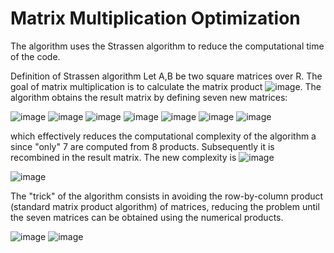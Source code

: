 # Matrix Multiplication Optimization
 The algorithm uses the Strassen algorithm to reduce the computational time of the code.

Definition of Strassen algorithm
Let A,B be two square matrices over R. The goal of matrix multiplication is to calculate the matrix product ![image](https://github.com/ilanitb16/fast_matrix_multiplication/assets/97344492/660bfb7e-abd8-4b88-bba0-d6540c54069f). The algorithm obtains the result matrix by defining seven new matrices:


![image](https://github.com/ilanitb16/fast_matrix_multiplication/assets/97344492/1fa964b8-6c3f-4805-a176-a26b797b1abc)
![image](https://github.com/ilanitb16/fast_matrix_multiplication/assets/97344492/08685517-9237-45fa-ae4e-244a9b9951b6)
![image](https://github.com/ilanitb16/fast_matrix_multiplication/assets/97344492/1f2e9d4c-d6fd-497e-a50c-b117cd54872e)
![image](https://github.com/ilanitb16/fast_matrix_multiplication/assets/97344492/d3ed9ace-def7-4dd3-b607-d88f85c413af)
![image](https://github.com/ilanitb16/fast_matrix_multiplication/assets/97344492/7765758d-c93d-4e6b-a15b-b52e5da1b6f8)
![image](https://github.com/ilanitb16/fast_matrix_multiplication/assets/97344492/b2ebf91c-90cc-4dd3-a699-4613a3870b75)
![image](https://github.com/ilanitb16/fast_matrix_multiplication/assets/97344492/d3bc61dd-3141-43ff-8a5e-a66e0fe9211c)

which effectively reduces the computational complexity of the algorithm a since "only" 7 are computed from 8 products.
 Subsequently it is recombined in the result matrix. The new complexity is ![image](https://github.com/ilanitb16/fast_matrix_multiplication/assets/97344492/90c9a7b3-f71f-4e7e-b55c-3f5562b220cc)

![image](https://github.com/ilanitb16/fast_matrix_multiplication/assets/97344492/af3085e3-7caa-4e28-a267-e0f228230385)

The "trick" of the algorithm consists in avoiding the row-by-column product (standard matrix product algorithm) of matrices, reducing the problem until the seven matrices can be obtained using the numerical products.

![image](https://github.com/ilanitb16/fast_matrix_multiplication/assets/97344492/76849c80-bf38-4fa9-8c47-ca2f074158cf)
![image](https://github.com/ilanitb16/fast_matrix_multiplication/assets/97344492/14afe9d1-18ba-400f-a6ba-b208b2fc43ad)
